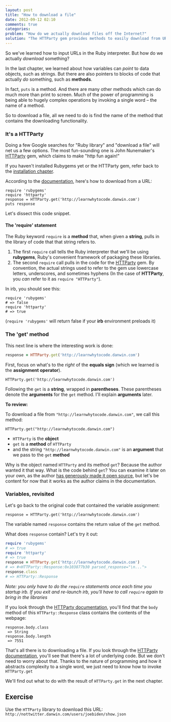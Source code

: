 ```yaml
---
layout: post
title: "How to download a file"
date: 2012-09-12 02:10
comments: true
categories: 
problem: "How do we actually download files off the Internet?"
solution: "The HTTParty gem provides methods to easily download from URLs."
---
```


So we've learned how to input URLs in the Ruby interpreter. But how do we actually *download* something?

In the last chapter, we learned about how variables can *point* to data objects, such as strings. But there are also pointers to blocks of code that actually *do* something, such as **methods**.

In fact, `puts` is a method. And there are many other methods which can do much more than print to screen. Much of the power of programming is being able to hugely complex operations by invoking a single word &ndash; the name of a method.

So to download a file, all we need to do is find the name of the method that contains the downloading functionality.

### It's a HTTParty

Doing a few Google searches for "Ruby library" and "download a file" will net us a few options. The most fun-sounding one is John Nunemaker's [HTTParty](https://github.com/jnunemaker/httparty) gem, which claims to make "http fun again!"

<div class="note">
If you haven't installed Rubygems yet or the HTTParty gem, refer back to the <a href="/lessons/installing-ruby">installation chapter</a>.	
</div>

According to the [documentation](https://github.com/jnunemaker/httparty#readme), here's how to download from a URL:

```
require 'rubygems'
require 'httparty'
response = HTTParty.get('http://learnwhytocode.danwin.com')
puts response

```


Let's dissect this code snippet.


#### The 'require' statement

The Ruby keyword `require` is a **method** that, when given a **string**, pulls in the library of code that that string refers to.

1. The first `require` call tells the Ruby interpreter that we'll be using **rubygems**, Ruby's convenient framework of packaging these libraries.
2. The second `require` call pulls in the code for the [HTTParty](https://github.com/jnunemaker/httparty) gem. By convention, the actual strings used to refer to the gem use lowercase letters, underscores, and sometimes hyphens (In the case of **HTTParty**, you *can* refer to it as `require "HTTParty"`).


In irb, you should see this:

```
require 'rubygems'
# => false 
require 'httparty'
# => true
```

(`require 'rubygems'` will return false if your **irb** environment preloads it)


### The 'get' method

This next line is where the interesting work is done:

``` ruby
response = HTTParty.get('http://learnwhytocode.danwin.com')
```

First, focus on what's to the *right* of the **equals sign** (which we learned is the **assignment operator**).

```
HTTParty.get('http://learnwhytocode.danwin.com')
```

Following the `get` is a **string**, wrapped in **parentheses**. These parentheses denote the **arguments** for the `get` method. I'll explain **arguments** later.


**To review:** 

To download a file from `"http://learnwhytocode.danwin.com"`, we call this method:

`HTTParty.get("http://learnwhytocode.danwin.com")`

* `HTTParty` is the **object**
* `get` is a **method** of `HTTParty`
* and the string `"http://learnwhytocode.danwin.com"` is an **argument** that we pass to the `get` **method**


Why is the object named `HTTParty` and its method `get`? Because the author wanted it that way. What is the code behind `get`? You can examine it later on your own, as the author [has generously made it open source](https://github.com/jnunemaker/httparty), but let's be content for now that it works as the author claims in the documentation.


### Variables, revisited

Let's go back to the original code that contained the variable assignment:

```
response = HTTParty.get('http://learnwhytocode.danwin.com')
```

The variable named `response` contains the return value of the `get` method. 

What does `response` contain? Let's try it out:


``` ruby
require 'rubygems'
# => true 
require 'httparty'
# => true 
response = HTTParty.get('http://learnwhytocode.danwin.com')
# => #<HTTParty::Response:0x103877b30 parsed_response="\n...">
response.class
# => HTTParty::Response 
```

*Note: you only have to do the `require` statements once each time you startup irb. If you exit and re-launch irb, you'll have to call `require` again to bring in the libraries*


If you look through the [HTTParty documentation](https://github.com/jnunemaker/httparty), you'll find that the `body` method of this `HTTParty::Response` class contains the contents of the webpage:

```
response.body.class
 => String 
response.body.length
 => 7551
```

That's all there is to downloading a file. If you look through the [HTTParty documentation](https://github.com/jnunemaker/httparty), you'll see that there's a lot of underlying code. But we don't need to worry about that. Thanks to the nature of programming and how it abstracts complexity to a single word, we just need to know how to invoke `HTTParty.get` 

We'll find out what to do with the result of `HTTParty.get` in the next chapter.


## Exercise
Use the `HTTParty` library to download this URL: `http://nottwitter.danwin.com/users/joebiden/show.json`







